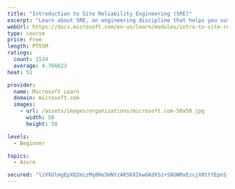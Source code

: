 ```yaml
---
title: "Introduction to Site Reliability Engineering (SRE)"
excerpt: "Learn about SRE, an engineering discipline that helps you sustainably achieve the appropriate level of reliability in your systems, services, and products."
webUrl: https://docs.microsoft.com/en-us/learn/modules/intro-to-site-reliability-engineering/
type: course
price: Free
length: PT55M
ratings:
  count: 1534
  average: 4.766623
heat: 51

provider:
  name: Microsoft Learn
  domain: microsoft.com
  images:
    - url: /assets/images/organizations/microsoft.com-50x50.jpg
      width: 50
      height: 50

levels:
  - Beginner

topics:
  - Azure

secured: "lzVXUlmgEpXQ2mizMq8Re5HNYzAKSKXIkwGKdXSz+S0GWMxEzcjX0ttYEpnSjfPQIWzpn1r4Id0aLCZzjEuCxvuSVtahouprXMFf6ayJz81BZ5jZR7vgQMew1ScK7a35KZURunMKpQ/8J351fBHkooSU0iJY/A2ZDmYCTFqhg8I8lrqJXweX1s8XvhjstaMhWlR3P5UbzLHYtv3DeEuEdeICIZfv6nEpA8HbOZCscWI/U/Jd+kocu8ymBOxJuGLuYKHQj/Y8DQtjr/cliLXIEJ6CAs4AkT/LDVUS5VSUxpr7TsFxI5Thci781gSGQdxY7dTC2VvCkgJH/DACtcg+cYIOZzdQR89cHVc7mGyARdpDfonyCRFrBqLEB6Efv7zyMcgLuWhX3EXkUkhgy5wecv1g62T36+3ZomegzkqmGsI=;qa0K7TNH1lcekW2TljCRfA=="
---
```


